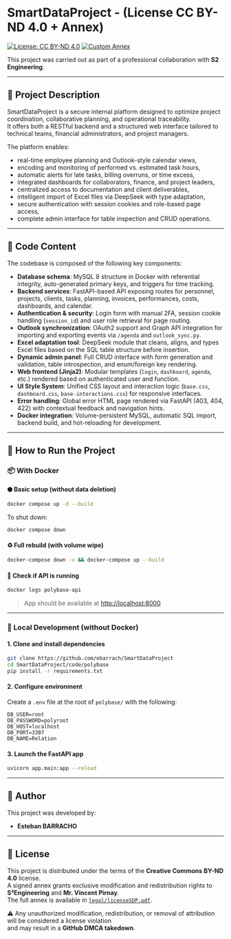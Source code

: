 # SmartDataProject - (License CC BY-ND 4.0 + Annex)
[![License: CC BY-ND 4.0](https://img.shields.io/badge/License-CC%20BY--ND%204.0-lightgrey.svg)](https://creativecommons.org/licenses/by-nd/4.0/)
[![Custom Annex](https://img.shields.io/badge/Annex-Signed%20License-blue.svg)](legal/licenseSDP.pdf)

This project was carried out as part of a professional collaboration with **S2 Engineering**.

---

## 📌 Project Description

SmartDataProject is a secure internal platform designed to optimize project coordination, collaborative planning, and operational traceability.  
It offers both a RESTful backend and a structured web interface tailored to technical teams, financial administrators, and project managers.

The platform enables:

- real-time employee planning and Outlook-style calendar views,
- encoding and monitoring of performed vs. estimated task hours,
- automatic alerts for late tasks, billing overruns, or time excess,
- integrated dashboards for collaborators, finance, and project leaders,
- centralized access to documentation and client deliverables,
- intelligent import of Excel files via DeepSeek with type adaptation,
- secure authentication with session cookies and role-based page access,
- complete admin interface for table inspection and CRUD operations.

---

## 🧱 Code Content

The codebase is composed of the following key components:

- **Database schema**: MySQL 8 structure in Docker with referential integrity, auto-generated primary keys, and triggers for time tracking.
- **Backend services**: FastAPI-based API exposing routes for personnel, projects, clients, tasks, planning, invoices, performances, costs, dashboards, and calendar.
- **Authentication & security**: Login form with manual 2FA, session cookie handling (`session_id`) and user role retrieval for page routing.
- **Outlook synchronization**: OAuth2 support and Graph API integration for importing and exporting events via `/agenda` and `outlook_sync.py`.
- **Excel adaptation tool**: DeepSeek module that cleans, aligns, and types Excel files based on the SQL table structure before insertion.
- **Dynamic admin panel**: Full CRUD interface with form generation and validation, table introspection, and enum/foreign key rendering.
- **Web frontend (Jinja2)**: Modular templates (`login`, `dashboard`, `agenda`, etc.) rendered based on authenticated user and function.
- **UI Style System**: Unified CSS layout and interaction logic (`base.css`, `dashboard.css`, `base-interactions.css`) for responsive interfaces.
- **Error handling**: Global error HTML page rendered via FastAPI (403, 404, 422) with contextual feedback and navigation hints.
- **Docker integration**: Volume-persistent MySQL, automatic SQL import, backend build, and hot-reloading for development.

---

## 🚀 How to Run the Project

### 📦 With Docker

#### ⬢ Basic setup (without data deletion)

```bash
docker compose up -d --build
```

To shut down:

```bash
docker compose down
```

#### ♻️ Full rebuild (with volume wipe)

```bash
docker-compose down -v && docker-compose up --build
```

#### 🧪 Check if API is running

```bash
docker logs polybase-api
```

> App should be available at [http://localhost:8000](http://localhost:8000)

---

### 🐍 Local Development (without Docker)

#### 1. Clone and install dependencies

```bash
git clone https://github.com/ebarrach/SmartDataProject
cd SmartDataProject/code/polybase
pip install -r requirements.txt
```

#### 2. Configure environment

Create a `.env` file at the root of `polybase/` with the following:

```
DB_USER=root
DB_PASSWORD=polyroot
DB_HOST=localhost
DB_PORT=3307
DB_NAME=Relation
```

#### 3. Launch the FastAPI app

```bash
uvicorn app.main:app --reload
```

---

## 👤 Author

This project was developed by:

* **Esteban BARRACHO**

---

## 📄 License

This project is distributed under the terms of the **Creative Commons BY-ND 4.0** license.  
A signed annex grants exclusive modification and redistribution rights to **S²Engineering** and **Mr. Vincent Pirnay**.  
The full annex is available in [`legal/licenseSDP.pdf`](legal/licenseSDP.pdf).

⚠️ Any unauthorized modification, redistribution, or removal of attribution will be considered a license violation  
and may result in a **GitHub DMCA takedown**.
